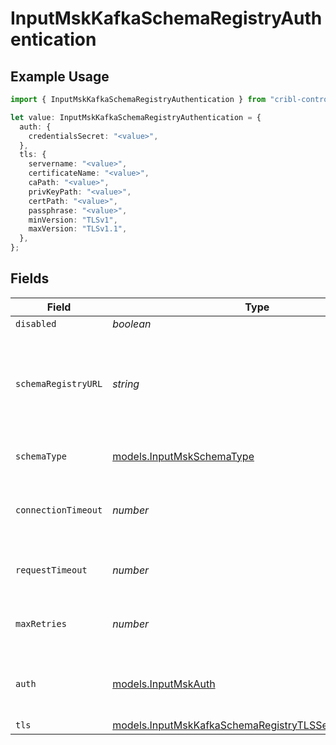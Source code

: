 # InputMskKafkaSchemaRegistryAuthentication

## Example Usage

```typescript
import { InputMskKafkaSchemaRegistryAuthentication } from "cribl-control-plane/models";

let value: InputMskKafkaSchemaRegistryAuthentication = {
  auth: {
    credentialsSecret: "<value>",
  },
  tls: {
    servername: "<value>",
    certificateName: "<value>",
    caPath: "<value>",
    privKeyPath: "<value>",
    certPath: "<value>",
    passphrase: "<value>",
    minVersion: "TLSv1",
    maxVersion: "TLSv1.1",
  },
};
```

## Fields

| Field                                                                                                                            | Type                                                                                                                             | Required                                                                                                                         | Description                                                                                                                      |
| -------------------------------------------------------------------------------------------------------------------------------- | -------------------------------------------------------------------------------------------------------------------------------- | -------------------------------------------------------------------------------------------------------------------------------- | -------------------------------------------------------------------------------------------------------------------------------- |
| `disabled`                                                                                                                       | *boolean*                                                                                                                        | :heavy_minus_sign:                                                                                                               | N/A                                                                                                                              |
| `schemaRegistryURL`                                                                                                              | *string*                                                                                                                         | :heavy_minus_sign:                                                                                                               | URL for accessing the Confluent Schema Registry. Example: http://localhost:8081. To connect over TLS, use https instead of http. |
| `schemaType`                                                                                                                     | [models.InputMskSchemaType](../models/inputmskschematype.md)                                                                     | :heavy_minus_sign:                                                                                                               | The schema format used to encode and decode event data                                                                           |
| `connectionTimeout`                                                                                                              | *number*                                                                                                                         | :heavy_minus_sign:                                                                                                               | Maximum time to wait for a Schema Registry connection to complete successfully                                                   |
| `requestTimeout`                                                                                                                 | *number*                                                                                                                         | :heavy_minus_sign:                                                                                                               | Maximum time to wait for the Schema Registry to respond to a request                                                             |
| `maxRetries`                                                                                                                     | *number*                                                                                                                         | :heavy_minus_sign:                                                                                                               | Maximum number of times to try fetching schemas from the Schema Registry                                                         |
| `auth`                                                                                                                           | [models.InputMskAuth](../models/inputmskauth.md)                                                                                 | :heavy_minus_sign:                                                                                                               | Credentials to use when authenticating with the schema registry using basic HTTP authentication                                  |
| `tls`                                                                                                                            | [models.InputMskKafkaSchemaRegistryTLSSettingsClientSide](../models/inputmskkafkaschemaregistrytlssettingsclientside.md)         | :heavy_minus_sign:                                                                                                               | N/A                                                                                                                              |
